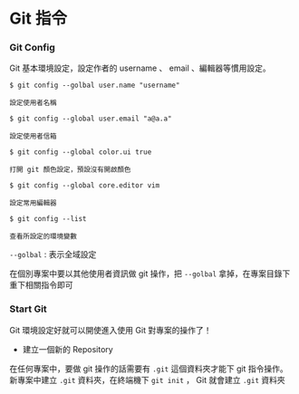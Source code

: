 # Git 指令

### Git Config

Git 基本環境設定，設定作者的 username 、 email 、編輯器等慣用設定。

```
$ git config --golbal user.name "username"

設定使用者名稱

$ git config --global user.email "a@a.a"

設定使用者信箱

$ git config --global color.ui true

打開 git 顏色設定，預設沒有開啟顏色

$ git config --global core.editor vim

設定常用編輯器

$ git config --list

查看所設定的環境變數

```

`--golbal` : 表示全域設定



在個別專案中要以其他使用者資訊做 git 操作，把 `--golbal` 拿掉，在專案目錄下重下相關指令即可

### Start Git

Git 環境設定好就可以開使進入使用 Git 對專案的操作了！

- 建立一個新的 Repository

在任何專案中，要做 git 操作的話需要有 `.git` 這個資料夾才能下 git 指令操作。
新專案中建立 `.git` 資料夾，在終端機下 `git init` ， Git 就會建立 `.git` 資料夾
